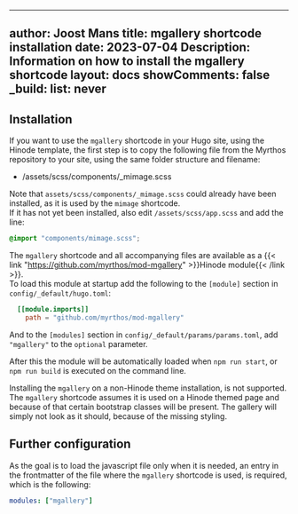 <!-- cSpell:ignore Joost mgallery shortcode hinode shortcodes mimage lightbox frontmatter -->
<!-- markdownlint-disable MD003 MD022 MD041 -->
---
author: Joost Mans
title: mgallery shortcode installation
date: 2023-07-04
Description: Information on how to install the mgallery shortcode
layout: docs
showComments: false
_build:
  list: never
---
<!-- markdownlint-enable MD022 MD041 -->
## Installation

If you want to use the `mgallery` shortcode in your Hugo site, using the Hinode template, the first step is to copy the following file from the Myrthos repository to your site, using the same folder structure and filename:

- /assets/scss/components/_mimage.scss

Note that `assets/scss/components/_mimage.scss` could already have been installed, as it is used by the `mimage` shortcode.  
If it has not yet been installed, also edit `/assets/scss/app.scss` and add the line:

```scss
@import "components/mimage.scss";
```

The `mgallery` shortcode and all accompanying files are available as a {{< link "https://github.com/myrthos/mod-mgallery" >}}Hinode module{{< /link >}}.  
To load this module at startup add the following to the `[module]` section in `config/_default/hugo.toml`:

```toml
  [[module.imports]]
    path = "github.com/myrthos/mod-mgallery"
```

And to the `[modules]` section in `config/_default/params/params.toml`, add `"mgallery"` to the `optional` parameter.

After this the module will be automatically loaded when `npm run start`, or `npm run build` is executed on the command line.

Installing the `mgallery` on a non-Hinode theme installation, is not supported. The `mgallery` shortcode assumes it is used on a Hinode themed page and because of that certain bootstrap classes will be present. The gallery will simply not look as it should, because of the missing styling.

## Further configuration

As the goal is to load the javascript file only when it is needed, an entry in the frontmatter of the file where the `mgallery` shortcode is used, is required, which is the following:

```yaml
modules: ["mgallery"]
```
